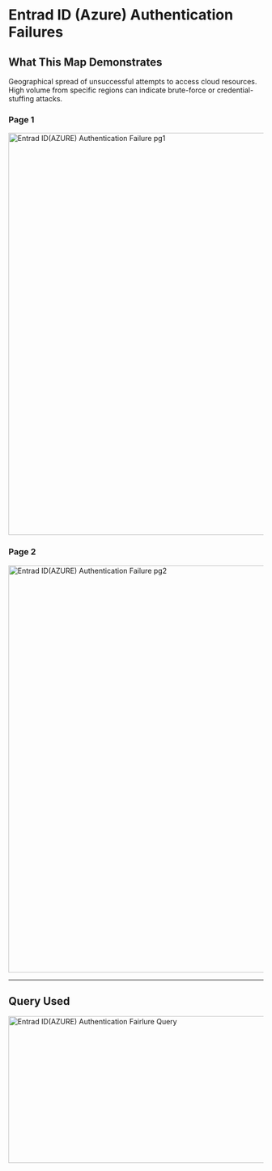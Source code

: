 # Entrad ID (Azure) Authentication Failures 
## What This Map Demonstrates 
Geographical spread of unsuccessful attempts to access cloud resources. High volume from specific regions can indicate brute-force or credential-stuffing attacks.

### Page 1
<img width="1778" height="794" alt="Entrad ID(AZURE) Authentication Failure pg1" src="https://github.com/user-attachments/assets/8538205e-f006-45dd-98de-2173852e62e1" />

### Page 2
<img width="1424" height="804" alt="Entrad ID(AZURE) Authentication Failure pg2" src="https://github.com/user-attachments/assets/1181c9ae-c947-4e1e-b8d8-77f884934ed4" />  

---

## Query Used
<img width="1866" height="290" alt="Entrad ID(AZURE) Authentication Fairlure Query" src="https://github.com/user-attachments/assets/30f9a122-4285-411c-b750-8c29955cc61d" />
